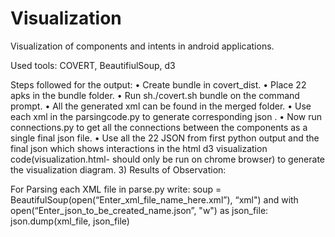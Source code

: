 # Visualization
Visualization of components and intents in android applications.

Used tools: COVERT, BeautifiulSoup, d3


Steps followed for the output:
• Create bundle in covert_dist.
• Place 22 apks in the bundle folder.
• Run sh./covert.sh bundle on the command
prompt.
• All the generated xml can be found in the
merged folder.
• Use each xml in the parsingcode.py to
generate corresponding json .
• Now run connections.py to get all the
connections between the components as a
single final json file.
• Use all the 22 JSON from first python
output and the final json which shows interactions in the html d3 visualization code(visualization.html- should only be run on chrome browser) to generate the visualization diagram.
3) Results of Observation:


For Parsing each XML file in parse.py write:
soup = BeautifulSoup(open(“Enter_xml_file_name_here.xml”), “xml") and
with open(“Enter_json_to_be_created_name.json”, "w") as json_file: json.dump(xml_file, json_file)
